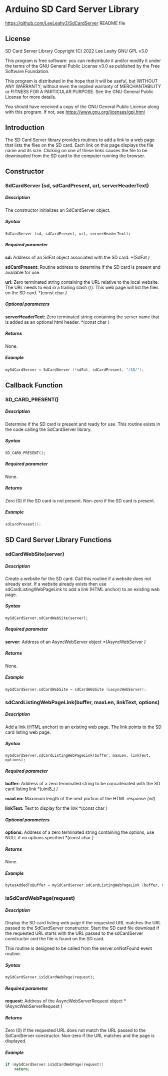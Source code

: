 # Arduino SD Card Server Library
https://github.com/LeeLeahy2/SdCardServer
README file

## License
SD Card Server Library Copyright (C) 2022 Lee Leahy GNU GPL v3.0

This program is free software: you can redistribute it and/or modify it under the terms of the GNU General Public License v3.0 as published by the Free Software Foundation.

This program is distributed in the hope that it will be useful, but WITHOUT ANY WARRANTY; without even the implied warranty of MERCHANTABILITY or FITNESS FOR A PARTICULAR PURPOSE.  See the GNU General Public License for more details.

You should have received a copy of the GNU General Public License along with this program. If not, see <https://www.gnu.org/licenses/gpl.html>

## Introduction
The SD Card Server library provides routines to add a link to a web page that lists the files on the SD card.  Each link on this page displays the file name and its size.  Clicking on one of these links causes the file to be downloaded from the SD card to the computer running the browser.

## Constructor

### SdCardServer (sd, sdCardPresent, url, serverHeaderText)
##### Description
The constructor initializes an SdCardServer object.
##### Syntax
`SdCardServer (sd, sdCardPresent, url, serverHeaderText);`
##### Required parameter
**sd:** Address of an SdFat object associated with the SD card.  *(SdFat *)*

**sdCardPresent:** Routine address to determine if the SD card is present and available for use.

**url:** Zero terminated string containing the URL relative to the local website.  The URL needs to end in a trailing slash (/).  This web page will list the files on the SD card.  *(const char *)*
##### Optional parameters
**serverHeaderText:** Zero terminated string containing the server name that is added as an optional html header.  *(const char *)*
##### Returns
None.
##### Example
```c++
mySdCardServer = SdCardServer (*sdFat, sdCardPresent, "/SD/");
```

## Callback Function

### SD_CARD_PRESENT()
##### Description
Determine if the SD card is present and ready for use.  This routine exists in
the code calling the SdCardServer library.
##### Syntax
`SD_CARD_PRESENT();`
##### Required parameter
None.
##### Returns
Zero (0) if the SD card is not present.  Non-zero if the SD card is present.
##### Example
```c++
sdCardPresent();
```

## SD Card Server Library Functions

### sdCardWebSite(server)
##### Description
Create a website for the SD card.  Call this routine if a website does not already
exist.  If a website already exists then use sdCardListingWebPageLink to add a link
(HTML anchor) to an existing web page.
##### Syntax
`mySdCardServer.sdCardWebSite(server);`
##### Required parameter
**server:** Address of an AsyncWebServer object  *(AsyncWebServer *)*
##### Returns
None.
##### Example
```c++
mySdCardServer.sdCardWebSite = sdCardWebSite (&asyncWebServer);
```

### sdCardListingWebPageLink(buffer, maxLen, linkText, options)
##### Description
Add a link (HTML anchor) to an existing web page.  The link points to the SD
card listing web page.
##### Syntax
`mySdCardServer.sdCardListingWebPageLink(buffer, maxLen, linkText, options);`
##### Required parameter
**buffer:** Address of a zero terminated string to be concatenated with the SD card listing link  *(uint8_t *)*

**maxLen:** Maximum length of the next portion of the HTML response  *(int)*

**linkText:** Text to display for the link  *(const char *)*
##### Optional parameters
**options:** Address of a zero terminated string containing the options, use NULL if no options specified  *(const char *)*
##### Returns
None.
##### Example
```c++
bytesAddedToBuffer = mySdCardServer.sdCardListingWebPageLink (buffer, maxlen, "SD Card Files", "target=\"_blank\"");
```

### isSdCardWebPage(request)
##### Description
Display the SD card listing web page if the requested URL matches the URL passed
to the SdCardServer constructor.  Start the SD card file download if the requested
URL starts with the URL passed to the sdCardServer constructor and the file is
found on the SD card.

This routine is designed to be called from the server.onNotFound event routine.
##### Syntax
`mySdCardServer.isSdCardWebPage(request);`
##### Required parameter
**request:** Address of the AsyncWebServerRequest object  *(AsyncWebServerRequest *)*
##### Returns
Zero (0) if the requested URL does not match the URL passed to the SdCardServer
constructor.  Non-zero if the URL matches and the page is displayed.
##### Example
```c++
if (mySdCardServer.isSdCardWebPage(request))
    return;
```
